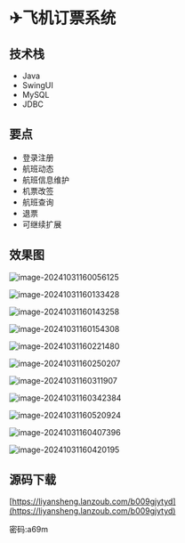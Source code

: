 # ✈飞机订票系统


<MyGlobalComponent />

## 技术栈

- Java
- SwingUI
- MySQL
- JDBC

## 要点

- 登录注册
- 航班动态
- 航班信息维护
- 机票改签
- 航班查询
- 退票
- 可继续扩展

## 效果图

![image-20241031160056125](http://cdn.qiniu.liyansheng.top/img/image-20241031160056125.png)

![image-20241031160133428](http://cdn.qiniu.liyansheng.top/img/image-20241031160133428.png)

![image-20241031160143258](http://cdn.qiniu.liyansheng.top/img/image-20241031160143258.png)

![image-20241031160154308](http://cdn.qiniu.liyansheng.top/img/image-20241031160154308.png)

![image-20241031160221480](http://cdn.qiniu.liyansheng.top/img/image-20241031160221480.png)

![image-20241031160250207](http://cdn.qiniu.liyansheng.top/img/image-20241031160250207.png)

![image-20241031160311907](http://cdn.qiniu.liyansheng.top/img/image-20241031160311907.png)

![image-20241031160342384](http://cdn.qiniu.liyansheng.top/img/image-20241031160342384.png)

![image-20241031160520924](http://cdn.qiniu.liyansheng.top/img/image-20241031160520924.png)

![image-20241031160407396](http://cdn.qiniu.liyansheng.top/img/image-20241031160407396.png)

![image-20241031160420195](http://cdn.qiniu.liyansheng.top/img/image-20241031160420195.png)


## 源码下载

<PasswordProtected>

[https://liyansheng.lanzoub.com/b009gjytyd](https://liyansheng.lanzoub.com/b009gjytyd)

密码:a69m

</PasswordProtected>


